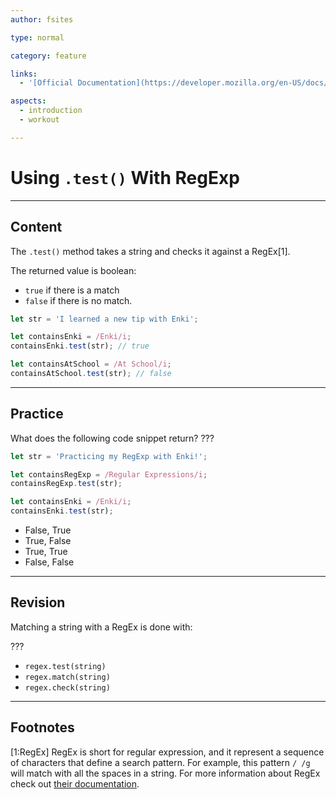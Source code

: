 ```yaml
---
author: fsites

type: normal

category: feature

links:
  - '[Official Documentation](https://developer.mozilla.org/en-US/docs/Web/JavaScript/Reference/Global_Objects/RegExp/test){documentation}'

aspects:
  - introduction
  - workout

---
```


# Using `.test()` With RegExp

---
## Content

The `.test()` method takes a string and checks it against a RegEx[1]. 

The returned value is boolean: 
- `true` if there is a match
- `false` if there is no match.

```javascript
let str = 'I learned a new tip with Enki';

let containsEnki = /Enki/i;
containsEnki.test(str); // true

let containsAtSchool = /At School/i;
containsAtSchool.test(str); // false
```

---
## Practice

What does the following code snippet return? ???

```javascript
let str = 'Practicing my RegExp with Enki!';

let containsRegExp = /Regular Expressions/i;
containsRegExp.test(str);

let containsEnki = /Enki/i;
containsEnki.test(str);
```

* False, True
* True, False
* True, True
* False, False

---
## Revision

Matching a string with a RegEx is done with: 

???


* `regex.test(string)`
* `regex.match(string)`
* `regex.check(string)`

---
## Footnotes

[1:RegEx]
RegEx is short for regular expression, and it represent a sequence of characters that define a search pattern. For example, this pattern `/ /g` will match with all the spaces in a string. For more information about RegEx check out [their documentation](https://developer.mozilla.org/en-US/docs/Web/JavaScript/Guide/Regular_Expressions).
